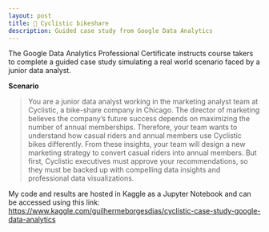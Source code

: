 ```yaml
---
layout: post
title: 🚴 Cyclistic bikeshare
description: Guided case study from Google Data Analytics
---
```


The Google Data Analytics Professional Certificate instructs course takers to complete a guided case study simulating a real world scenario faced by a junior data analyst.

**Scenario**

> You are a junior data analyst working in the marketing analyst team at Cyclistic, a bike-share company in Chicago. The director of marketing believes the company’s future success depends on maximizing the number of annual memberships. Therefore, your team wants to understand how casual riders and annual members use Cyclistic bikes differently. From these insights, your team will design a new marketing strategy to convert casual riders into annual members. But first, Cyclistic executives must approve your recommendations, so they must be backed up with compelling data insights and professional data visualizations.

My code and results are hosted in Kaggle as a Jupyter Notebook and can be accessed using this link:
https://www.kaggle.com/guilhermeborgesdias/cyclistic-case-study-google-data-analytics
